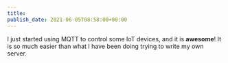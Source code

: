 ```yaml
---
title: 
publish_date: 2021-06-05T08:58:00+00:00
---
```


I just started using MQTT to control some IoT devices, and it is **awesome**! It is so much easier than what I have been doing trying to write my own server.
